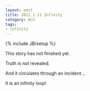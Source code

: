 ```yaml
---
layout: post
title: 2011.1.11 Infinity
category: ACG
tags:
- infinity
---
```

{% include JB/setup %}

This story has not finished yet.

Truth is not revealed.

And it circulates through an incident...

It is an infinity loop!

